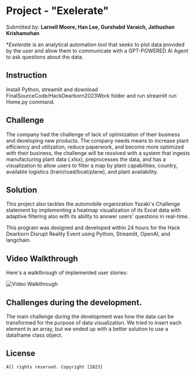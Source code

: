 # Project - "Exelerate"

Submitted by: **Larnell Moore, Han Lee, Gurshabd Varaich, Jathushan Krishamohan**

**Exelerate* is an analytical automation tool that seeks to plot data provided by the user and allow them to communicate with a GPT-POWERED AI Agent to ask questions about the data.

## Instruction
Install Python, streamlit and download FinalSourceCode/HackDearborn2023Work folder and run streamlit run Home.py command.

## Challenge

The company had the challenge of lack of optimization of their business and developing new 
products. The company needs means to increase plant efficiency and utilization, reduce paperwork, and become more optimized with 
their business, the challenge will be resolved with a system that ingests manufacturing plant data 
(.xlsx), preprocesses the data, and has a visualization to allow users to filter a map by plant 
capabilities, country, available logistics (train/road/boat/plane), and plant availability. 

## Solution

This project also tackles the automobile organization Yazaki's Challenge statement by implementing a heatmap visualization of its Excel data with adaptive filtering also with its ability to answer users' questions in real-time.            

This program was designed and developed within 24 hours for the Hack Dearborn Disrupt Reality Event using Python, 
Streamlit, OpenAI, and langchain.   
 
## Video Walkthrough

Here's a walkthrough of implemented user stories:

<img src='https://i.imgur.com/2zNnzC3.gif' title='Video Walkthrough' width='' alt='Video Walkthrough' /> 

## Challenges during the development.

The main challenge during the development was how the data can be transformed for the purpose of data visualization. We tried to insert each element in an array, but we ended up with a better solution to use a dataframe class object.

## License

    All rights reserved. Copyright [2023] 





